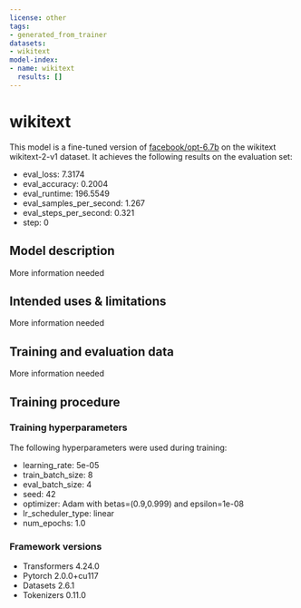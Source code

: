 ```yaml
---
license: other
tags:
- generated_from_trainer
datasets:
- wikitext
model-index:
- name: wikitext
  results: []
---
```


<!-- This model card has been generated automatically according to the information the Trainer had access to. You
should probably proofread and complete it, then remove this comment. -->

# wikitext

This model is a fine-tuned version of [facebook/opt-6.7b](https://huggingface.co/facebook/opt-6.7b) on the wikitext wikitext-2-v1 dataset.
It achieves the following results on the evaluation set:
- eval_loss: 7.3174
- eval_accuracy: 0.2004
- eval_runtime: 196.5549
- eval_samples_per_second: 1.267
- eval_steps_per_second: 0.321
- step: 0

## Model description

More information needed

## Intended uses & limitations

More information needed

## Training and evaluation data

More information needed

## Training procedure

### Training hyperparameters

The following hyperparameters were used during training:
- learning_rate: 5e-05
- train_batch_size: 8
- eval_batch_size: 4
- seed: 42
- optimizer: Adam with betas=(0.9,0.999) and epsilon=1e-08
- lr_scheduler_type: linear
- num_epochs: 1.0

### Framework versions

- Transformers 4.24.0
- Pytorch 2.0.0+cu117
- Datasets 2.6.1
- Tokenizers 0.11.0
